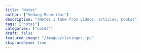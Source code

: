 ```yaml
---
title: "Notes"
author: ["Vedang Manerikar"]
description: "(Notes I take from videos, articles, books)"
tags: ["notes"]
categories: ["notes"]
draft: false
featured_image: "/images/clevinger.jpg"
skip-archive: true
---
```

